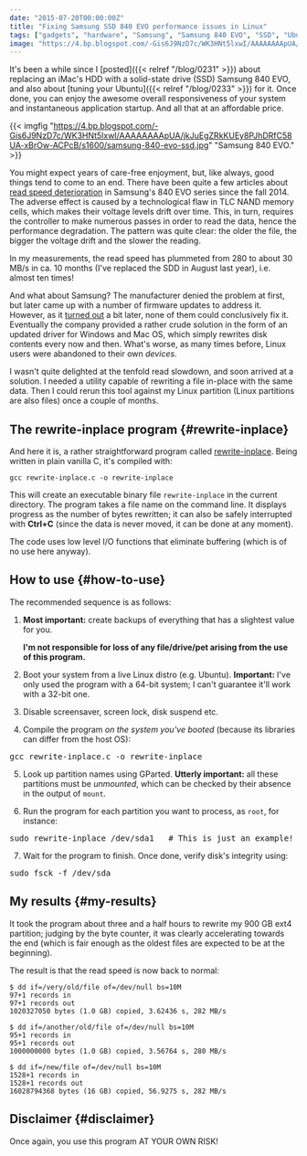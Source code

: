 ```yaml
---
date: "2015-07-20T00:00:00Z"
title: "Fixing Samsung SSD 840 EVO performance issues in Linux"
tags: ["gadgets", "hardware", "Samsung", "Samsung 840 EVO", "SSD", "Ubuntu", "yktools"]
image: "https://4.bp.blogspot.com/-Gis6J9NzD7c/WK3HNt5lxwI/AAAAAAAApUA/jkJuEgZRkKUEy8PJhDRfC58UA-xBrOw-ACPcB/s1600/samsung-840-evo-ssd.jpg"
---
```


It's been a while since I [posted]({{< relref "/blog/0231" >}}) about replacing an iMac's HDD with a solid-state drive (SSD) Samsung 840 EVO, and also about [tuning your Ubuntu]({{< relref "/blog/0233" >}}) for it. Once done, you can enjoy the awesome overall responsiveness of your system and instantaneous application startup. And all that at an affordable price.

<!--more-->

{{< imgfig "https://4.bp.blogspot.com/-Gis6J9NzD7c/WK3HNt5lxwI/AAAAAAAApUA/jkJuEgZRkKUEy8PJhDRfC58UA-xBrOw-ACPcB/s1600/samsung-840-evo-ssd.jpg" "Samsung 840 EVO." >}}

You might expect years of care-free enjoyment, but, like always, good things tend to come to an end. There have been quite a few articles about [read speed deterioration](http://www.extremetech.com/computing/190746-samsung-840-evo-has-serious-performance-bug-fix-on-the-way) in Samsung's 840 EVO series since the fall 2014. The adverse effect is caused by a technological flaw in TLC NAND memory cells, which makes their voltage levels drift over time. This, in turn, requires the controller to make numerous passes in order to read the data, hence the performance degradation. The pattern was quite clear: the older the file, the bigger the voltage drift and the slower the reading.

In my measurements, the read speed has plummeted from 280 to about 30  MB/s in ca. 10 months (I've replaced the SDD in August last year), i.e. almost ten times!

And what about Samsung? The manufacturer denied the problem at first, but later came up with a number of firmware updates to address it. However, as it [turned out](http://www.anandtech.com/show/8997/samsung-releases-statement-on-840-evo-performance-another-fix-is-in-the-works) a bit later, none of them could conclusively fix it. Eventually the company provided a rather crude solution in the form of an updated driver for Windows and Mac OS, which simply rewrites disk contents every now and then. What's worse, as many times before, Linux users were abandoned to their own *devices*.

I wasn't quite delighted at the tenfold read slowdown, and soon arrived at a solution. I needed a utility capable of rewriting a file in-place with the same data. Then I could rerun this tool against my Linux partition (Linux partitions are also files) once a couple of months.

## The rewrite-inplace program {#rewrite-inplace}

And here it is, a rather straightforward program called [rewrite-inplace](https://github.com/yktoo/yktools/blob/master/rewrite-inplace.c). Being written in plain vanilla C, it's compiled with:

    gcc rewrite-inplace.c -o rewrite-inplace

This will create an executable binary file `rewrite-inplace` in the current directory. The program takes a file name on the command line. It displays progress as the number of bytes rewritten; it can also be safely interrupted with **Ctrl+C** (since the data is never moved, it can be done at any moment).

The code uses low level I/O functions that eliminate buffering (which is of no use here anyway).

## How to use {#how-to-use}

The recommended sequence is as follows:

1. **Most important:** create backups of everything that has a slightest value for you.

   **I'm not responsible for loss of any file/drive/pet arising from the use of this program.**

2. Boot your system from a live Linux distro (e.g. Ubuntu). **Important:** I've only used the program with a 64-bit system; I can't guarantee it'll work with a 32-bit one.

3. Disable screensaver, screen lock, disk suspend etc.

4. Compile the program *on the system you've booted* (because its libraries can differ from the host OS):
<pre>gcc rewrite-inplace.c -o rewrite-inplace</pre>

5. Look up partition names using GParted. **Utterly important:** all these partitions must be *unmounted*, which can be checked by their absence in the output of `mount`.

6. Run the program for each partition you want to process, as `root`, for instance:
<pre>sudo rewrite-inplace /dev/sda1   # This is just an example!</pre>

7. Wait for the program to finish. Once done, verify disk's integrity using:
<pre>sudo fsck -f /dev/sda<partition></pre>

## My results {#my-results}

It took the program about three and a half hours to rewrite my 900 GB ext4 partition; judging by the byte counter, it was clearly accelerating towards the end (which is fair enough as the oldest files are expected to be at the beginning).

The result is that the read speed is now back to normal:

~~~
$ dd if=/very/old/file of=/dev/null bs=10M
97+1 records in
97+1 records out
1020327050 bytes (1.0 GB) copied, 3.62436 s, 282 MB/s

$ dd if=/another/old/file of=/dev/null bs=10M
95+1 records in
95+1 records out
1000000000 bytes (1.0 GB) copied, 3.56764 s, 280 MB/s

$ dd if=/new/file of=/dev/null bs=10M
1528+1 records in
1528+1 records out
16028794368 bytes (16 GB) copied, 56.9275 s, 282 MB/s
~~~

## Disclaimer {#disclaimer}

Once again, you use this program AT YOUR OWN RISK!
